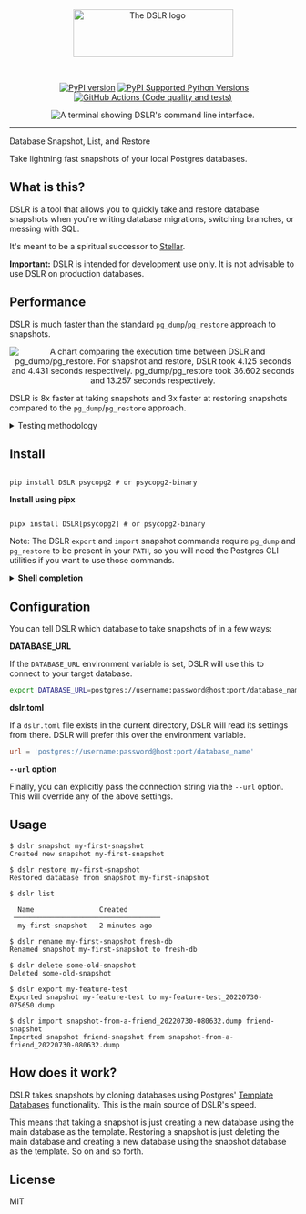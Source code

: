 <br />
<br />
<p align="center">
  <a href="https://github.com/mixxorz/DSLR">
    <img width="281" height="84" src="https://user-images.githubusercontent.com/3102758/181914025-44bff27e-aac1-4d1b-a037-9fa98f9fed65.png" alt="The DSLR logo">
  </a>
</p>
<br />

<p align="center">
  <a href=""><img src="" alt=""></a>
  <a href="https://badge.fury.io/py/dslr"><img src="https://badge.fury.io/py/dslr.svg" alt="PyPI version"></a>
  <a href="https://pypi.python.org/pypi/dslr/"><img src="https://img.shields.io/pypi/pyversions/dslr.svg" alt="PyPI Supported Python Versions"></a>
  <a href="https://github.com/mixxorz/dslr"><img src="https://github.com/mixxorz/dslr/actions/workflows/tests.yml/badge.svg" alt="GitHub Actions (Code quality and tests)"></a>

</p>

<p align="center">
  <img src="https://user-images.githubusercontent.com/3102758/183229767-4501e6aa-e1cf-43c7-bd55-61faaa249ca2.png" alt="A terminal showing DSLR's command line interface.">
</p>

---

Database Snapshot, List, and Restore

Take lightning fast snapshots of your local Postgres databases.

## What is this?

DSLR is a tool that allows you to quickly take and restore database snapshots
when you're writing database migrations, switching branches, or messing with
SQL.

It's meant to be a spiritual successor to
[Stellar](https://github.com/fastmonkeys/stellar).

**Important:** DSLR is intended for development use only. It is not advisable to
use DSLR on production databases.

## Performance

DSLR is much faster than the standard `pg_dump`/`pg_restore` approach to snapshots.

<p align="center">
  <img src="https://user-images.githubusercontent.com/3102758/182014327-1b13da6e-63ad-4bbe-817e-7d6c66befc98.png" alt="A chart comparing the execution time between DSLR and pg_dump/pg_restore. For snapshot and restore, DSLR took 4.125 seconds and 4.431 seconds respectively. pg_dump/pg_restore took 36.602 seconds and 13.257 seconds respectively.">
</p>

DSLR is 8x faster at taking snapshots and 3x faster at restoring snapshots compared to the `pg_dump`/`pg_restore` approach.

<details>
  <summary>Testing methodology</summary>
  
  I spun up Postgres 12.3 using Docker, created a test database, and filled it with 1GB of random data using this script:
  
  ```SQL
  CREATE TABLE large_test (num1 bigint, num2 double precision, num3 double precision);

INSERT INTO large*test (num1, num2, num3)
SELECT round(random() * 10), random(), random() \_ 142
FROM generate_series(1, 20000000) s(i);

```

I used the following commands to measure the execution time:

```

time dslr snapshot my-snapshot
time dslr restore my-snapshot
time pg_dump -Fc -f export.dump
time pg_restore --no-acl --no-owner export.dump

```

I ran each command three times and plotted the mean in the chart.

Here's the raw data:

| Command       | Run | Execution time (seconds) |
| ------------- | --- | ------------------------ |
| dslr snapshot | 1   | 4.797                    |
|               | 2   | 4.650                    |
|               | 3   | 2.927                    |
| dslr restore  | 1   | 5.840                    |
|               | 2   | 4.122                    |
|               | 3   | 3.331                    |
| pg_dump       | 1   | 37.345                   |
|               | 2   | 36.227                   |
|               | 3   | 36.233                   |
| pg_restore    | 1   | 13.304                   |
|               | 2   | 13.148                   |
|               | 3   | 13.320                   |
</details>

## Install

```

pip install DSLR psycopg2 # or psycopg2-binary

```

**Install using pipx**

```

pipx install DSLR[psycopg2] # or psycopg2-binary

````

Note: The DSLR `export` and `import` snapshot commands require `pg_dump` and
`pg_restore` to be present in your `PATH`, so you will need the Postgres CLI
utilities if you want to use those commands.

<details>
  <summary><strong>Shell completion</strong></summary>

**Bash**

Add this to `~/.bashrc`:

```
eval "$(_DSLR_COMPLETE=bash_source dslr)"
```

**Zsh**

Add this to `~/.zshrc`:

```
eval "$(_DSLR_COMPLETE=zsh_source dslr)"
```

**Fish**

Add this to `~/.config/fish/completions/dslr.fish`:

```
eval (env _DSLR_COMPLETE=fish_source dslr)
```

This is the same file used for the activation script method below. For Fish it’s probably always easier to use that method.

Using eval means that the command is invoked and evaluated every time a shell is started, which can delay shell responsiveness. To speed it up, write the generated script to a file, then source that.

**Bash**

Save the script somewhere.

```
_DSLR_COMPLETE=bash_source dslr > ~/.dslr-complete.bash
```

Source the file in ~/.bashrc.

```
. ~/.dslr-complete.bash
```

**Zsh**

Save the script somewhere.

```
_DSLR_COMPLETE=zsh_source dslr > ~/.dslr-complete.zsh
```

Source the file in ~/.zshrc.

```
. ~/.dslr-complete.zsh
```

**Fish**

Save the script to ~/.config/fish/completions/foo-bar.fish:

```
_DSLR_COMPLETE=fish_source dslr > ~/.config/fish/completions/dslr.fish
```

</details>



## Configuration

You can tell DSLR which database to take snapshots of in a few ways:

**DATABASE_URL**

If the `DATABASE_URL` environment variable is set, DSLR will use this to connect
to your target database.

```bash
export DATABASE_URL=postgres://username:password@host:port/database_name
````

**dslr.toml**

If a `dslr.toml` file exists in the current directory, DSLR will read its
settings from there. DSLR will prefer this over the environment variable.

```toml
url = 'postgres://username:password@host:port/database_name'
```

**`--url` option**

Finally, you can explicitly pass the connection string via the `--url` option.
This will override any of the above settings.

## Usage

```
$ dslr snapshot my-first-snapshot
Created new snapshot my-first-snapshot

$ dslr restore my-first-snapshot
Restored database from snapshot my-first-snapshot

$ dslr list

  Name                Created
 ────────────────────────────────────
  my-first-snapshot   2 minutes ago

$ dslr rename my-first-snapshot fresh-db
Renamed snapshot my-first-snapshot to fresh-db

$ dslr delete some-old-snapshot
Deleted some-old-snapshot

$ dslr export my-feature-test
Exported snapshot my-feature-test to my-feature-test_20220730-075650.dump

$ dslr import snapshot-from-a-friend_20220730-080632.dump friend-snapshot
Imported snapshot friend-snapshot from snapshot-from-a-friend_20220730-080632.dump
```

## How does it work?

DSLR takes snapshots by cloning databases using Postgres' [Template
Databases](https://www.postgresql.org/docs/current/manage-ag-templatedbs.html)
functionality. This is the main source of DSLR's speed.

This means that taking a snapshot is just creating a new database using the main
database as the template. Restoring a snapshot is just deleting the main
database and creating a new database using the snapshot database as the
template. So on and so forth.

## License

MIT

